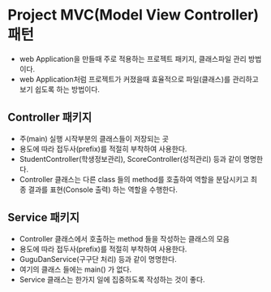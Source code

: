 # Project MVC(Model View Controller) 패턴
* web Application을 만들때 주로 적용하는 프로젝트 패키지, 클래스파일 관리 방법이다.
* web Application처럼 프로젝트가 커졌을때 효율적으로 파일(클래스)를 관리하고 보기 쉽도록 하는 방법이다.

## Controller 패키지
* 주(main) 실행 시작부분의 클래스들이 저장되는 곳
* 용도에 따라 접두사(prefix)를 적절히 부착하여 사용한다.
* StudentController(학생정보관리), ScoreController(성적관리) 등과 같이 명명한다.
* Controller 클래스는 다른 class 들의 method를 호출하여 역할을 분담시키고 최종 결과를 표현(Console 출력) 하는 역할을 수행한다.

## Service 패키지
* Controller 클래스에서 호출하는 method 들을 작성하는 클래스의 모음
* 용도에 따라 접두사(prefix)를 적절히 부착하여 사용한다.
* GuguDanService(구구단 처리) 등과 같이 명명한다.
* 여기의 클래스 들에는 main() 가 없다.
* Service 클래스는 한가지 일에 집중하도록 작성하는 것이 좋다.